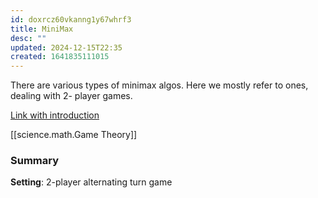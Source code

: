 ```yaml
---
id: doxrcz60vkanng1y67whrf3
title: MiniMax
desc: ""
updated: 2024-12-15T22:35
created: 1641835111015
---
```


There are various types of minimax algos.
Here we mostly refer to ones, dealing with 2- player games.

[Link with introduction](https://www.geeksforgeeks.org/minimax-algorithm-in-game-theory-set-1-introduction/)


[[science.math.Game Theory]]

### Summary

__Setting__: 2-player alternating turn game
